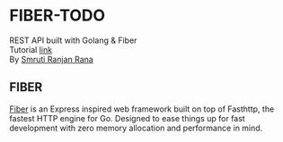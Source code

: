 # FIBER-TODO
REST API built with Golang & Fiber
<br />
Tutorial [link](https://dev.to/devsmranjan/golang-build-your-first-rest-api-with-fiber-24eh)
<br />
By [Smruti Ranjan Rana](https://github.com/devsmranjan)
<br />
## FIBER
[Fiber](https://docs.gofiber.io/) is an Express inspired web framework built on top of Fasthttp, the fastest HTTP engine for Go. Designed to ease things up for fast development with zero memory allocation and performance in mind.
<br />

